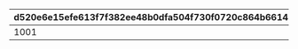 |d520e6e15efe613f7f382ee48b0dfa504f730f0720c864b6614147eb1071c6b2|93cafbb8aa8542a403679456c6f294f2b524c9625a137a3494f59c3bd342d93d|23fbc1c1f15b583246327d820398498a144b9017b2911360a4f4b2903b06641f|2a6fef5dc09b03da831a004f05ecd6725118847afd0fead465167ea307267d41|4c3dded593bccc580c29b47117f07e05649afe30c32ae1fcffb1a4a98b6bedd4|f93a687c9f0e45bb4f3f42ca7a6f831133f3b2b23fd0b7dc330bfe6405ead709|
| --- | --- | --- | --- | --- | --- |
|1001|2025/02/19 23:59:59|2025/02/20 05:00:00|2025/02/15 12:00:00|2025/02/20 23:59:59|74001999|